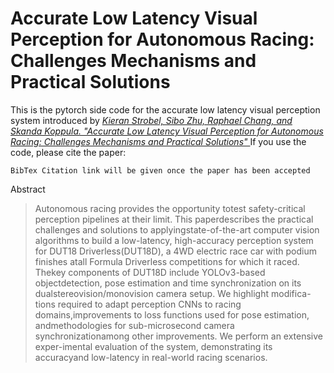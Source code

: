 # Accurate Low Latency Visual Perception for Autonomous Racing: Challenges Mechanisms and Practical Solutions

This is the pytorch side code for the accurate low latency visual perception system introduced by *[Kieran Strobel, Sibo Zhu, Raphael Chang, and Skanda Koppula. "Accurate Low Latency Visual Perception for Autonomous Racing: Challenges Mechanisms and Practical Solutions" ](https://github.com/cv-core/PerceptionCV/blob/master/Accurate__Low_Latency_Visual_Perception_for_Autonomous_Racing__Challenges__Mechanisms__and_Practical_Solutions.pdf)* If you use the code, please cite the paper:

```
BibTex Citation link will be given once the paper has been accepted
```

Abstract

>Autonomous  racing  provides  the  opportunity  totest safety-critical perception pipelines at their limit. This paperdescribes  the  practical  challenges  and  solutions  to  applyingstate-of-the-art  computer  vision  algorithms  to  build  a  low-latency, high-accuracy perception system for DUT18 Driverless(DUT18D),  a  4WD  electric  race  car  with  podium  finishes  atall  Formula  Driverless  competitions  for  which  it  raced.  Thekey  components  of  DUT18D  include  YOLOv3-based  objectdetection, pose estimation and time synchronization on its dualstereovision/monovision  camera  setup.  We  highlight  modifica-tions  required  to  adapt  perception  CNNs  to  racing  domains,improvements  to  loss  functions  used  for  pose  estimation,  andmethodologies   for   sub-microsecond   camera   synchronizationamong  other  improvements.  We  perform  an  extensive  exper-imental  evaluation  of  the  system,  demonstrating  its  accuracyand  low-latency  in  real-world  racing  scenarios.